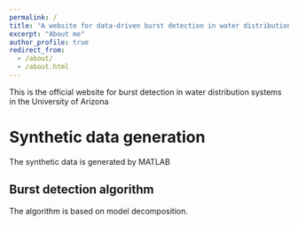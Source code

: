 ```yaml
---
permalink: /
title: "A website for data-driven burst detection in water distribution systems "
excerpt: "About me"
author_profile: true
redirect_from: 
  - /about/
  - /about.html
---
```


This is the official website for burst detection in water distribution systems in the University of Arizona

Synthetic data generation
======
The synthetic data is generated by MATLAB

Burst detection algorithm
------
The algorithm is based on model decomposition.

